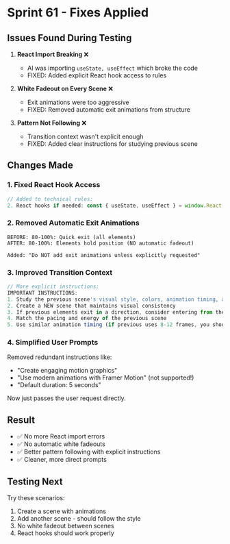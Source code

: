 # Sprint 61 - Fixes Applied

## Issues Found During Testing

1. **React Import Breaking** ❌
   - AI was importing `useState, useEffect` which broke the code
   - FIXED: Added explicit React hook access to rules

2. **White Fadeout on Every Scene** ❌
   - Exit animations were too aggressive
   - FIXED: Removed automatic exit animations from structure

3. **Pattern Not Following** ❌
   - Transition context wasn't explicit enough
   - FIXED: Added clear instructions for studying previous scene

## Changes Made

### 1. Fixed React Hook Access
```javascript
// Added to technical rules:
2. React hooks if needed: const { useState, useEffect } = window.React;
```

### 2. Removed Automatic Exit Animations
```
BEFORE: 80-100%: Quick exit (all elements)
AFTER: 80-100%: Elements hold position (NO automatic fadeout)

Added: "Do NOT add exit animations unless explicitly requested"
```

### 3. Improved Transition Context
```typescript
// More explicit instructions:
IMPORTANT INSTRUCTIONS:
1. Study the previous scene's visual style, colors, animation timing, and patterns
2. Create a NEW scene that maintains visual consistency
3. If previous elements exit in a direction, consider entering from the opposite
4. Match the pacing and energy of the previous scene
5. Use similar animation timing (if previous uses 8-12 frames, you should too)
```

### 4. Simplified User Prompts
Removed redundant instructions like:
- "Create engaging motion graphics"
- "Use modern animations with Framer Motion" (not supported!)
- "Default duration: 5 seconds"

Now just passes the user request directly.

## Result

- ✅ No more React import errors
- ✅ No automatic white fadeouts
- ✅ Better pattern following with explicit instructions
- ✅ Cleaner, more direct prompts

## Testing Next

Try these scenarios:
1. Create a scene with animations
2. Add another scene - should follow the style
3. No white fadeout between scenes
4. React hooks should work properly